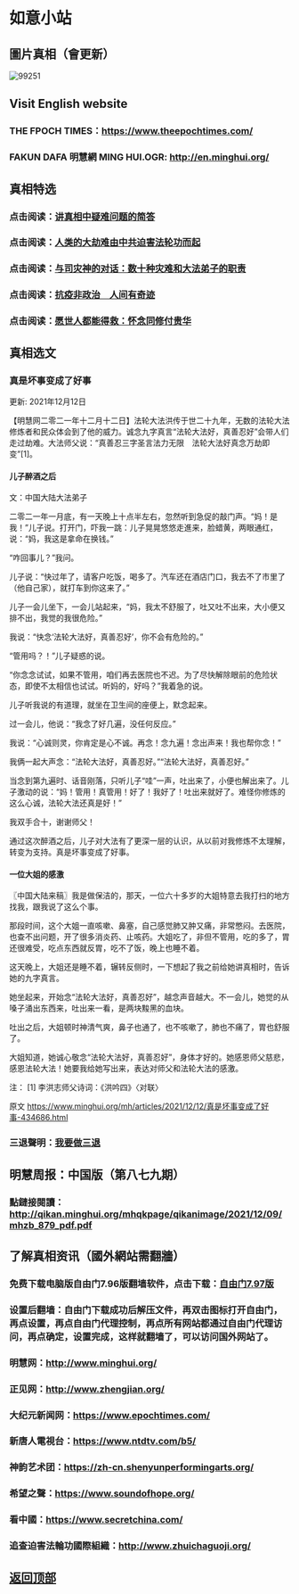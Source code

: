 # 如意小站

## 圖片真相（會更新）

![99251](https://user-images.githubusercontent.com/79625284/145707456-37e47be6-0a21-41f6-8f35-86401d60730a.jpg)

## Visit English website

### THE FPOCH TIMES：https://www.theepochtimes.com/

### FAKUN DAFA 明慧網 MING HUI.OGR: http://en.minghui.org/

## 真相特选

### 点击阅读：[讲真相中疑难问题的简答](https://github.com/pinhe91/jcxw3/tree/main)

### 点击阅读：[人类的大劫难由中共迫害法轮功而起](https://github.com/pinhe91/jcxw4/tree/main) 

### 点击阅读：[与司灾神的对话：数十种灾难和大法弟子的职责](https://github.com/pinhe91/jcxw1/tree/main) 

### 点击阅读：[抗疫非政治　人间有奇迹](https://github.com/pinhe91/jcxw2/tree/main) 

### 点击阅读：[愿世人都能得救：怀念同修付贵华](https://github.com/pinhe91/jcxw5/tree/main)

## 真相选文

### 真是坏事变成了好事

更新: 2021年12月12日

【明慧网二零二一年十二月十二日】法轮大法洪传于世二十九年，无数的法轮大法修炼者和民众体会到了他的威力。诚念九字真言“法轮大法好，真善忍好”会带人们走过劫难。大法师父说：“真善忍三字圣言法力无限　法轮大法好真念万劫即变”[1]。

#### 儿子醉酒之后

文：中国大陆大法弟子

二零二一年一月底，有一天晚上十点半左右，忽然听到急促的敲门声。“妈！是我！”儿子说。打开门，吓我一跳：儿子晃晃悠悠走進来，脸蜡黄，两眼通红，说：“妈，我这是拿命在换钱。”

“咋回事儿？”我问。

儿子说：“快过年了，请客户吃饭，喝多了。汽车还在酒店门口，我去不了市里了（他自己家），就打车到你这来了。”

儿子一会儿坐下，一会儿站起来，“妈，我太不舒服了，吐又吐不出来，大小便又排不出，我觉的我很危险。”

我说：“快念‘法轮大法好，真善忍好’，你不会有危险的。”

“管用吗？！”儿子疑惑的说。

“你念念试试，如果不管用，咱们再去医院也不迟。为了尽快解除眼前的危险状态，即使不太相信也试试。听妈的，好吗？”我着急的说。

儿子听我说的有道理，就坐在卫生间的座便上，默念起来。

过一会儿，他说：“我念了好几遍，没任何反应。”

我说：“心诚则灵，你肯定是心不诚。再念！念九遍！念出声来！我也帮你念！”

我俩一起大声念：“法轮大法好，真善忍好。”“法轮大法好，真善忍好。”

当念到第九遍时、话音刚落，只听儿子“哇”一声，吐出来了，小便也解出来了。儿子激动的说：“妈！管用！真管用！好了！我好了！吐出来就好了。难怪你修炼的这么心诚，法轮大法还真是好！”

我双手合十，谢谢师父！

通过这次醉酒之后，儿子对大法有了更深一层的认识，从以前对我修炼不太理解，转变为支持。真是坏事变成了好事。

#### 一位大姐的感激

〖中国大陆来稿〗我是做保洁的，那天，一位六十多岁的大姐特意去我打扫的地方找我，跟我说了这么个事。

那段时间，这个大姐一直咳嗽、鼻塞，自己感觉肺又肿又痛，非常憋闷。去医院，也查不出问题，开了很多消炎药、止咳药。大姐吃了，非但不管用，吃的多了，胃还很难受，吃点东西就反胃，吃不了饭，晚上也睡不着。

这天晚上，大姐还是睡不着，辗转反侧时，一下想起了我之前给她讲真相时，告诉她的九字真言。

她坐起来，开始念“法轮大法好，真善忍好”，越念声音越大。不一会儿，她觉的从嗓子涌出东西来，吐出来一看，是两块黢黑的血块。

吐出之后，大姐顿时神清气爽，鼻子也通了，也不咳嗽了，肺也不痛了，胃也舒服了。

大姐知道，她诚心敬念“法轮大法好，真善忍好”，身体才好的。她感恩师父慈悲，感恩法轮大法！她要我给她写出来，表达对师父和法轮大法的感激。

注：
[1] 李洪志师父诗词：《洪吟四》〈对联〉

原文 https://www.minghui.org/mh/articles/2021/12/12/真是坏事变成了好事-434686.html

### 三退聲明：[我要做三退](http://tuidang.ddns.net/)

## 明慧周报：中国版（第八七九期）

### 點鏈接閱讀：http://qikan.minghui.org/mhqkpage/qikanimage/2021/12/09/mhzb_879_pdf.pdf

## 了解真相资讯（國外網站需翻牆）

### 免费下载电脑版自由门7.96版翻墙软件，点击下载：[自由门7.97版](https://github.com/pinhe91/tuiguang/files/6839679/fg797r.zip)

### 设置后翻墙：自由门下载成功后解压文件，再双击图标打开自由门，再点设置，再点自由门代理控制，再点所有网站都通过自由门代理访问，再点确定，设置完成，这样就翻墙了，可以访问国外网站了。

### 明慧网：http://www.minghui.org/

### 正见网：http://www.zhengjian.org/

### 大纪元新闻网：https://www.epochtimes.com/

### 新唐人電視台：https://www.ntdtv.com/b5/

### 神韵艺术团：https://zh-cn.shenyunperformingarts.org/

### 希望之聲：https://www.soundofhope.org/

### 看中國：https://www.secretchina.com/

### 追查迫害法輪功國際組織：http://www.zhuichaguoji.org/

## [返回顶部](https://git.io/Js3EY)
